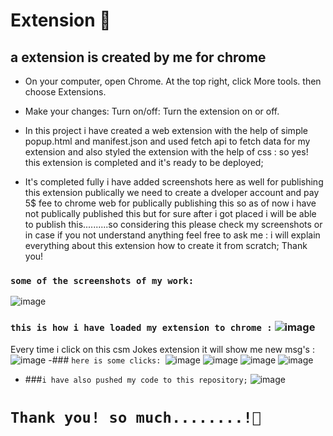 # Extension 💚

## a extension is created by me for chrome
- On your computer, open Chrome. At the top right, click More tools. then choose Extensions.
- Make your changes: Turn on/off: Turn the extension on or off.

- In this project i have created a web extension with the help of simple popup.html and manifest.json and used fetch api to fetch data for my extension
and also styled the extension with the help of css : so yes! this extension is completed and it's ready to be deployed;

- It's completed fully i have added screenshots here as well 
for publishing this extension publically we need to create a dveloper account and pay 5$ fee to chrome web for publically publishing this so as of now i have not publically published this but for sure after i got placed i will be able to publish this..........so considering this please check my screenshots or in case if you not understand anything feel free to ask me : i will explain everything about this extension how to create it from scratch;
Thank you!

### ```some of the screenshots of my work:``` 
![image](https://user-images.githubusercontent.com/118621709/215868948-b967209b-0ba9-41cd-bfee-cee605ee011c.png)
### ```this is how i have loaded my extension to chrome :``` ![image](https://user-images.githubusercontent.com/118621709/215869096-76ac95ed-ad7b-455e-9cbc-dac7a4493ce1.png)
Every time i click on this csm Jokes extension it will show me new msg's : ![image](https://user-images.githubusercontent.com/118621709/215869236-d04046fc-5f84-4fdf-9ea7-9ad0f19cb80d.png)
-### ```here is some clicks: ```![image](https://user-images.githubusercontent.com/118621709/215869305-0376ae79-389e-4caf-b863-764eddfce800.png)
![image](https://user-images.githubusercontent.com/118621709/215869346-4a35b75c-576f-4f8c-9b56-d4ed372b1afa.png)
![image](https://user-images.githubusercontent.com/118621709/215869371-b8c48930-4c52-44a1-8702-58218cf4ee8b.png)
![image](https://user-images.githubusercontent.com/118621709/215869408-c849c487-57e4-475e-8bee-25753480c4b5.png)

- ###```i have also pushed my code to this repository;```
![image](https://user-images.githubusercontent.com/118621709/215870927-83ff3a47-64a1-42a7-9e90-0238c7e03aad.png)


# ```Thank you! so much........!💚```

